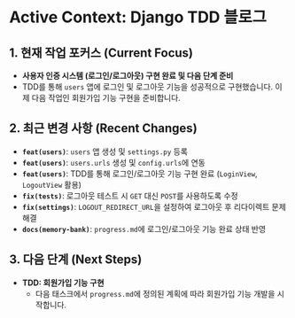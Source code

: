 # Active Context: Django TDD 블로그

## 1. 현재 작업 포커스 (Current Focus)

- **사용자 인증 시스템 (로그인/로그아웃) 구현 완료 및 다음 단계 준비**
- TDD를 통해 `users` 앱에 로그인 및 로그아웃 기능을 성공적으로 구현했습니다. 이제 다음 작업인 회원가입 기능 구현을 준비합니다.

## 2. 최근 변경 사항 (Recent Changes)

- **`feat(users)`**: `users` 앱 생성 및 `settings.py` 등록
- **`feat(users)`**: `users.urls` 생성 및 `config.urls`에 연동
- **`feat(users)`**: TDD를 통해 로그인/로그아웃 기능 구현 완료 (`LoginView`, `LogoutView` 활용)
- **`fix(tests)`**: 로그아웃 테스트 시 `GET` 대신 `POST`를 사용하도록 수정
- **`fix(settings)`**: `LOGOUT_REDIRECT_URL`을 설정하여 로그아웃 후 리다이렉트 문제 해결
- **`docs(memory-bank)`**: `progress.md`에 로그인/로그아웃 기능 완료 상태 반영

## 3. 다음 단계 (Next Steps)

- **TDD: 회원가입 기능 구현**
  - 다음 태스크에서 `progress.md`에 정의된 계획에 따라 회원가입 기능 개발을 시작합니다.
